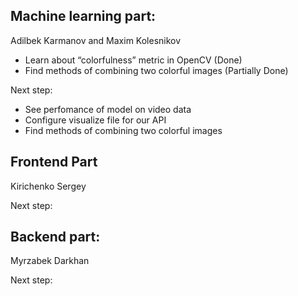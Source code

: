 ## Machine learning part:
Adilbek Karmanov and Maxim Kolesnikov 
- Learn about “colorfulness” metric in OpenCV (Done)
- Find methods of combining two colorful images (Partially Done)

Next step:
- See perfomance of model on video data
- Configure visualize file for our API
- Find methods of combining two colorful images

## Frontend Part
Kirichenko Sergey


Next step:


## Backend part:
Myrzabek Darkhan


Next step:

